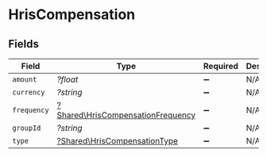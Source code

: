 # HrisCompensation


## Fields

| Field                                                                                 | Type                                                                                  | Required                                                                              | Description                                                                           |
| ------------------------------------------------------------------------------------- | ------------------------------------------------------------------------------------- | ------------------------------------------------------------------------------------- | ------------------------------------------------------------------------------------- |
| `amount`                                                                              | *?float*                                                                              | :heavy_minus_sign:                                                                    | N/A                                                                                   |
| `currency`                                                                            | *?string*                                                                             | :heavy_minus_sign:                                                                    | N/A                                                                                   |
| `frequency`                                                                           | [?Shared\HrisCompensationFrequency](../../Models/Shared/HrisCompensationFrequency.md) | :heavy_minus_sign:                                                                    | N/A                                                                                   |
| `groupId`                                                                             | *?string*                                                                             | :heavy_minus_sign:                                                                    | N/A                                                                                   |
| `type`                                                                                | [?Shared\HrisCompensationType](../../Models/Shared/HrisCompensationType.md)           | :heavy_minus_sign:                                                                    | N/A                                                                                   |